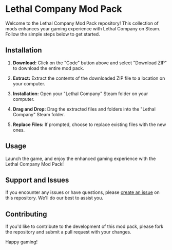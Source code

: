 # Lethal Company Mod Pack

Welcome to the Lethal Company Mod Pack repository! This collection of mods enhances your gaming experience with Lethal Company on Steam. Follow the simple steps below to get started.

## Installation

1. **Download:** Click on the "Code" button above and select "Download ZIP" to download the entire mod pack.


2. **Extract:** Extract the contents of the downloaded ZIP file to a location on your computer.

3. **Installation:** Open your "Lethal Company" Steam folder on your computer.

4. **Drag and Drop:** Drag the extracted files and folders into the "Lethal Company" Steam folder.



5. **Replace Files:** If prompted, choose to replace existing files with the new ones.

## Usage

Launch the game, and enjoy the enhanced gaming experience with the Lethal Company Mod Pack!

## Support and Issues

If you encounter any issues or have questions, please [create an issue](https://github.com/blessingbuddha/Lethal-Company-git/issues) on this repository. We'll do our best to assist you.

## Contributing

If you'd like to contribute to the development of this mod pack, please fork the repository and submit a pull request with your changes.

Happy gaming!
